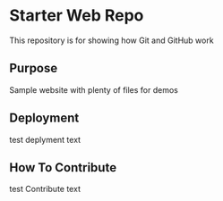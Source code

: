 # Starter Web Repo

This repository is for showing how Git and GitHub work

## Purpose

Sample website with plenty of files for demos

## Deployment

test deplyment text 

## How To Contribute

test Contribute text 

